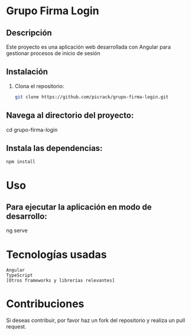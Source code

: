 # Grupo Firma Login

## Descripción
Este proyecto es una aplicación web desarrollada con Angular para gestionar procesos de inicio de sesión

## Instalación
1. Clona el repositorio:
   ```bash
   git clone https://github.com/picrack/grupo-firma-login.git

## Navega al directorio del proyecto:

cd grupo-firma-login

## Instala las dependencias:

    npm install

# Uso

## Para ejecutar la aplicación en modo de desarrollo:

ng serve

# Tecnologías usadas

    Angular
    TypeScript
    [Otros frameworks y librerías relevantes]

# Contribuciones

Si deseas contribuir, por favor haz un fork del repositorio y realiza un pull request.



